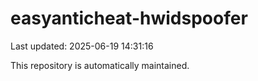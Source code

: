 # easyanticheat-hwidspoofer

Last updated: 2025-06-19 14:31:16

This repository is automatically maintained.
